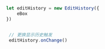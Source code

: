 


```javascript

let editHistory = new EditHistory({
    eBox
})


 // 更换显示历史触发
 editHistory.onChange()

```